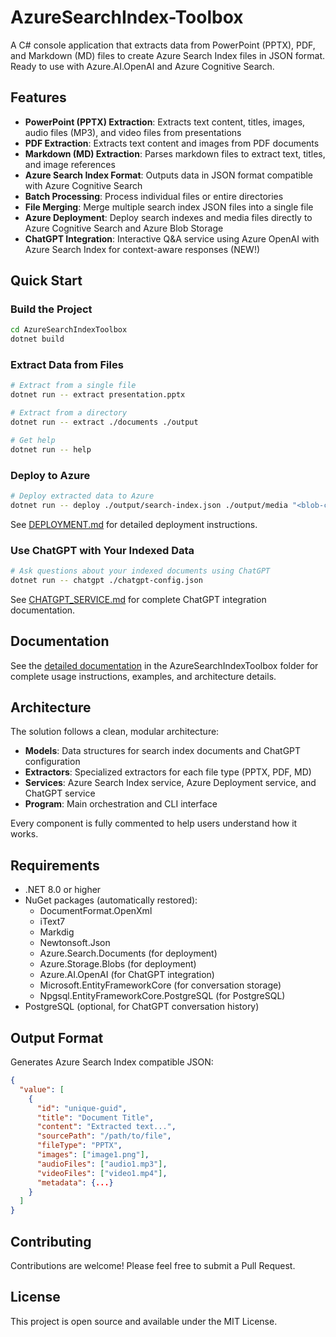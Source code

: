 # AzureSearchIndex-Toolbox

A C# console application that extracts data from PowerPoint (PPTX), PDF, and Markdown (MD) files to create Azure Search Index files in JSON format. Ready to use with Azure.AI.OpenAI and Azure Cognitive Search.

## Features

- **PowerPoint (PPTX) Extraction**: Extracts text content, titles, images, audio files (MP3), and video files from presentations
- **PDF Extraction**: Extracts text content and images from PDF documents  
- **Markdown (MD) Extraction**: Parses markdown files to extract text, titles, and image references
- **Azure Search Index Format**: Outputs data in JSON format compatible with Azure Cognitive Search
- **Batch Processing**: Process individual files or entire directories
- **File Merging**: Merge multiple search index JSON files into a single file
- **Azure Deployment**: Deploy search indexes and media files directly to Azure Cognitive Search and Azure Blob Storage
- **ChatGPT Integration**: Interactive Q&A service using Azure OpenAI with Azure Search Index for context-aware responses (NEW!)

## Quick Start

### Build the Project

```bash
cd AzureSearchIndexToolbox
dotnet build
```

### Extract Data from Files

```bash
# Extract from a single file
dotnet run -- extract presentation.pptx

# Extract from a directory
dotnet run -- extract ./documents ./output

# Get help
dotnet run -- help
```

### Deploy to Azure

```bash
# Deploy extracted data to Azure
dotnet run -- deploy ./output/search-index.json ./output/media "<blob-connection-string>" "https://myservice.search.windows.net" "<search-api-key>"
```

See [DEPLOYMENT.md](./DEPLOYMENT.md) for detailed deployment instructions.

### Use ChatGPT with Your Indexed Data

```bash
# Ask questions about your indexed documents using ChatGPT
dotnet run -- chatgpt ./chatgpt-config.json
```

See [CHATGPT_SERVICE.md](./CHATGPT_SERVICE.md) for complete ChatGPT integration documentation.

## Documentation

See the [detailed documentation](./AzureSearchIndexToolbox/README.md) in the AzureSearchIndexToolbox folder for complete usage instructions, examples, and architecture details.

## Architecture

The solution follows a clean, modular architecture:

- **Models**: Data structures for search index documents and ChatGPT configuration
- **Extractors**: Specialized extractors for each file type (PPTX, PDF, MD)
- **Services**: Azure Search Index service, Azure Deployment service, and ChatGPT service
- **Program**: Main orchestration and CLI interface

Every component is fully commented to help users understand how it works.

## Requirements

- .NET 8.0 or higher
- NuGet packages (automatically restored):
  - DocumentFormat.OpenXml
  - iText7
  - Markdig
  - Newtonsoft.Json
  - Azure.Search.Documents (for deployment)
  - Azure.Storage.Blobs (for deployment)
  - Azure.AI.OpenAI (for ChatGPT integration)
  - Microsoft.EntityFrameworkCore (for conversation storage)
  - Npgsql.EntityFrameworkCore.PostgreSQL (for PostgreSQL)
- PostgreSQL (optional, for ChatGPT conversation history)

## Output Format

Generates Azure Search Index compatible JSON:

```json
{
  "value": [
    {
      "id": "unique-guid",
      "title": "Document Title",
      "content": "Extracted text...",
      "sourcePath": "/path/to/file",
      "fileType": "PPTX",
      "images": ["image1.png"],
      "audioFiles": ["audio1.mp3"],
      "videoFiles": ["video1.mp4"],
      "metadata": {...}
    }
  ]
}
```

## Contributing

Contributions are welcome! Please feel free to submit a Pull Request.

## License

This project is open source and available under the MIT License.
